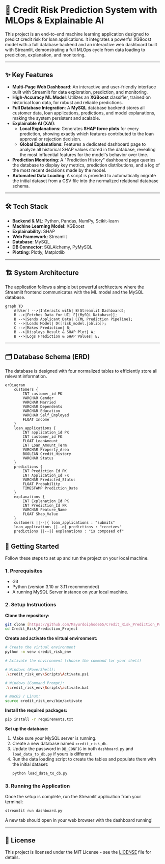 # 🏦 Credit Risk Prediction System with MLOps & Explainable AI

This project is an end-to-end machine learning application designed to predict credit risk for loan applications. It integrates a powerful XGBoost model with a full database backend and an interactive web dashboard built with Streamlit, demonstrating a full MLOps cycle from data loading to prediction, explanation, and monitoring.

---
## ✨ Key Features

* **Multi-Page Web Dashboard**: An interactive and user-friendly interface built with Streamlit for data exploration, prediction, and monitoring.
* **High-Accuracy ML Model**: Utilizes an **XGBoost** classifier, trained on historical loan data, for robust and reliable predictions.
* **Full Database Integration**: A **MySQL** database backend stores all customer data, loan applications, predictions, and model explanations, making the system persistent and scalable.
* **Explainable AI (XAI)**:
    * **Local Explanations**: Generates **SHAP force plots** for every prediction, showing exactly which features contributed to the loan approval or rejection decision.
    * **Global Explanations**: Features a dedicated dashboard page to analyze all historical SHAP values stored in the database, revealing the most influential features for the model's behavior over time.
* **Prediction Monitoring**: A "Prediction History" dashboard page queries the database to display key metrics, prediction distributions, and a log of the most recent decisions made by the model.
* **Automated Data Loading**: A script is provided to automatically migrate the initial dataset from a CSV file into the normalized relational database schema.

---
## 🛠️ Tech Stack

* **Backend & ML**: Python, Pandas, NumPy, Scikit-learn
* **Machine Learning Model**: XGBoost
* **Explainability**: SHAP
* **Web Framework**: Streamlit
* **Database**: MySQL
* **DB Connector**: SQLAlchemy, PyMySQL
* **Plotting**: Plotly, Matplotlib

---
## 🏗️ System Architecture

The application follows a simple but powerful architecture where the Streamlit frontend communicates with the ML model and the MySQL database.

```mermaid
graph TD
    A[User] -->|Interacts with| B(Streamlit Dashboard);
    B -->|Fetches Data for UI| E[(MySQL Database)];
    B -->|Sends Applicant Data| C{ML Prediction Pipeline};
    C -->|Loads Model| D([risk_model.joblib]);
    C -->|Makes Prediction| B;
    B -->|Displays Result & SHAP Plot| A;
    B -->|Logs Prediction & SHAP Values| E;
```

---
## 🗂️ Database Schema (ERD)

The database is designed with four normalized tables to efficiently store all relevant information.

```mermaid
erDiagram
    customers {
        INT customer_id PK
        VARCHAR Gender
        VARCHAR Married
        VARCHAR Dependents
        VARCHAR Education
        VARCHAR Self_Employed
        FLOAT Income
    }
    loan_applications {
        INT application_id PK
        INT customer_id FK
        FLOAT LoanAmount
        INT Loan_Amount_Term
        VARCHAR Property_Area
        BOOLEAN Credit_History
        VARCHAR Status
    }
    predictions {
        INT Prediction_Id PK
        INT Application_Id FK
        VARCHAR Predicted_Status
        FLOAT Probability
        TIMESTAMP Prediction_Date
    }
    explanations {
        INT Explanation_Id PK
        INT Prediction_Id FK
        VARCHAR Feature_Name
        FLOAT Shap_Value
    }
    customers ||--|{ loan_applications : "submits"
    loan_applications ||--o{ predictions : "receives"
    predictions ||--|{ explanations : "is composed of"
```
## 🚀 Getting Started

Follow these steps to set up and run the project on your local machine.

### 1. Prerequisites
* Git
* Python (version 3.10 or 3.11 recommended)
* A running MySQL Server instance on your local machine.

### 2. Setup Instructions

**Clone the repository:**
```bash
git clone [https://github.com/Mayurdoiphode55/Credit_Risk_Prediction_Project.git](https://github.com/Mayurdoiphode55/Credit_Risk_Prediction_Project.git)
cd Credit_Risk_Prediction_Project
```

**Create and activate the virtual environment:**
```bash
# Create the virtual environment
python -m venv credit_risk_env
```
```bash
# Activate the environment (choose the command for your shell)

# Windows (PowerShell):
.\credit_risk_env\Scripts\Activate.ps1

# Windows (Command Prompt):
.\credit_risk_env\Scripts\activate.bat

# macOS / Linux:
source credit_risk_env/bin/activate
```

**Install the required packages:**
```bash
pip install -r requirements.txt
```

**Set up the database:**
1.  Make sure your MySQL server is running.
2.  Create a new database named `credit_risk_db`.
3.  Update the password in `DB_CONFIG` in both `dashboard.py` and `load_data_to_db.py` if yours is different.
4.  Run the data loading script to create the tables and populate them with the initial dataset:
    ```bash
    python load_data_to_db.py
    ```

### 3. Running the Application

Once the setup is complete, run the Streamlit application from your terminal:
```bash
streamlit run dashboard.py
```
A new tab should open in your web browser with the dashboard running!

---
## 📜 License

This project is licensed under the MIT License - see the [LICENSE](LICENSE) file for details.
